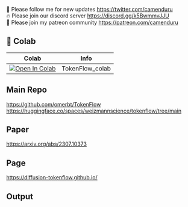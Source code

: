 🐣 Please follow me for new updates https://twitter.com/camenduru <br />
🔥 Please join our discord server https://discord.gg/k5BwmmvJJU <br />
🥳 Please join my patreon community https://patreon.com/camenduru <br />

## 🦒 Colab

| Colab | Info
| --- | --- |
[![Open In Colab](https://colab.research.google.com/assets/colab-badge.svg)](https://colab.research.google.com/github/camenduru/TokenFlow-colab/blob/main/TokenFlow_colab.ipynb) | TokenFlow_colab

## Main Repo
https://github.com/omerbt/TokenFlow
https://huggingface.co/spaces/weizmannscience/tokenflow/tree/main

## Paper
https://arxiv.org/abs/2307.10373

## Page
https://diffusion-tokenflow.github.io/

## Output

